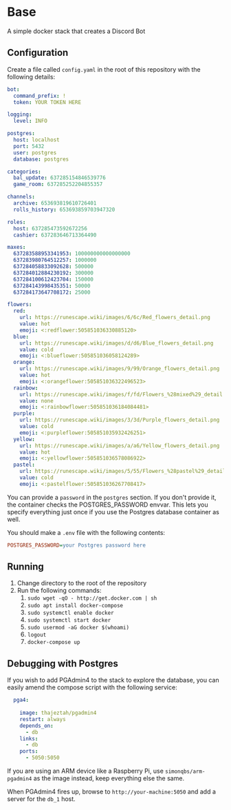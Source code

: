 # Base

A simple docker stack that creates a Discord Bot


## Configuration

Create a file called `config.yaml` in the root of this repository with the following details:

```yaml
bot:
  command_prefix: !
  token: YOUR TOKEN HERE

logging:
  level: INFO

postgres:
  host: localhost
  port: 5432
  user: postgres
  database: postgres

categories:
  bal_update: 637285154846539776
  game_room: 637285252204855357

channels:
  archive: 653693819610726401
  rolls_history: 653693859703947320

roles:
  host: 637285473592672256
  cashier: 637283646713364490

maxes:
  637283588953341953: 100000000000000000
  637283980764512257: 1000000
  637284058833092628: 500000
  637284012884230192: 300000
  637284100612423704: 150000
  637284143998435351: 50000
  637284173647708172: 25000

flowers:
  red:
    url: https://runescape.wiki/images/6/6c/Red_flowers_detail.png
    value: hot
    emoji: <:redflower:505851036330885120>
  blue:
    url: https://runescape.wiki/images/d/d6/Blue_flowers_detail.png
    value: cold
    emoji: <:blueflower:505851036058124289>
  orange:
    url: https://runescape.wiki/images/9/99/Orange_flowers_detail.png
    value: hot
    emoji: <:orangeflower:505851036322496523>
  rainbow:
    url: https://runescape.wiki/images/f/fd/Flowers_%28mixed%29_detail.png
    value: none
    emoji: <:rainbowflower:505851036184084481>
  purple:
    url: https://runescape.wiki/images/3/3d/Purple_flowers_detail.png
    value: cold
    emoji: <:purpleflower:505851035932426251>
  yellow:
    url: https://runescape.wiki/images/a/a6/Yellow_flowers_detail.png
    value: hot
    emoji: <:yellowflower:505851036578086922>
  pastel:
    url: https://runescape.wiki/images/5/55/Flowers_%28pastel%29_detail.png
    value: cold
    emoji: <:pastelflower:505851036267708417>
```

You can provide a `password` in the `postgres` section. If you don't provide it, the container checks the POSTGRES_PASSWORD
envvar. This lets you specify everything just once if you use the Postgres database container as well.

You should make a `.env` file with the following contents:

```ini
POSTGRES_PASSWORD=your Postgres password here 
```

## Running

1. Change directory to the root of the repository
1. Run the following commands:
    1. `sudo wget -qO - http://get.docker.com | sh`
    1. `sudo apt install docker-compose`
    1. `sudo systemctl enable docker`
    1. `sudo systemctl start docker`
    1. `sudo usermod -aG docker $(whoami)`
    1. `logout`
    1. `docker-compose up`

## Debugging with Postgres

If you wish to add PGAdmin4 to the stack to explore the database, you can easily amend the compose script with the following service:

```yaml
  pga4:
     
    image: thajeztah/pgadmin4
    restart: always
    depends_on:
      - db
    links:
      - db
    ports:
      - 5050:5050

```

If you are using an ARM device like a Raspberry Pi, use `simonqbs/arm-pgadmin4` as the image instead, keep everything else the same. 

When PGAdmin4 fires up, browse to `http://your-machine:5050` and add a server for the `db_1` host.
